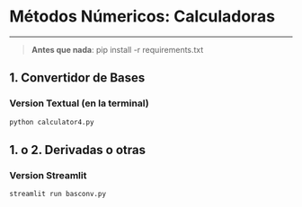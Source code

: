 # Métodos Númericos: Calculadoras

---
> **Antes que nada**:   pip install -r requirements.txt

## 1. Convertidor de Bases

### Version Textual (en la terminal)

```zsh
python calculator4.py
```

## 1. o 2. Derivadas o otras

### Version Streamlit

```zsh
streamlit run basconv.py
```
